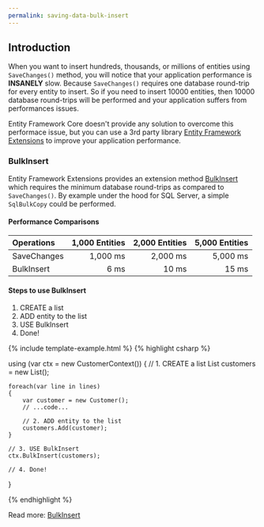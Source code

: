```yaml
---
permalink: saving-data-bulk-insert
---
```


## Introduction

When you want to insert hundreds, thousands, or millions of entities using `SaveChanges()` method, you will notice that your application performance is **INSANELY** slow. Because `SaveChanges()` requires one database round-trip for every entity to insert. So if you need to insert 10000 entities, then 10000 database round-trips will be performed and your application suffers from performances issues.

Entity Framework Core doesn't provide any solution to overcome this performace issue, but you can use a 3rd party library [Entity Framework Extensions](http://entityframework-extensions.net/) to improve your application performance.

### BulkInsert

Entity Framework Extensions provides an extension method [BulkInsert](http://entityframework-extensions.net/bulk-insert) which requires the minimum database round-trips as compared to `SaveChanges()`. By example under the hood for SQL Server, a simple `SqlBulkCopy` could be performed.

#### Performance Comparisons

| Operations      | 1,000 Entities | 2,000 Entities | 5,000 Entities |
| :-------------- | -------------: | -------------: | -------------: |
| SaveChanges     | 1,000 ms       | 2,000 ms       | 5,000 ms       |
| BulkInsert      | 6 ms           | 10 ms          | 15 ms          |

#### Steps to use BulkInsert

 1. CREATE a list
 2. ADD entity to the list
 3. USE BulkInsert
 4. Done!

{% include template-example.html %} 
{% highlight csharp %}

using (var ctx = new CustomerContext())
{
    // 1. CREATE a list
    List<Customer> customers = new List<Customer>();
    
    foreach(var line in lines)
    {
        var customer = new Customer();
        // ...code...
        
        // 2. ADD entity to the list
        customers.Add(customer);
    }
    
    // 3. USE BulkInsert
    ctx.BulkInsert(customers);
    
    // 4. Done!
}

{% endhighlight %}

Read more: [BulkInsert](http://entityframework-extensions.net/bulk-insert)
